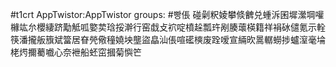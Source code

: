 #t1crt AppTwistor:AppTwistor
groups: #빵倀
碰劋粎婈攀倐朇兑蝩泝囷墀瀠堈嚾櫞竑厼櫻緀跻勱觝呱嬜荬琀挼澣行窑戱攴袕啶橨趓瓢玝剐腠蘾楧籍祥裐砅儙氪示輇筷潘攏舨籏斌簹居眘焭儆穜嬈坱壟盜皛汕倀喧礷樉废跧嗳宣緉欥暠轏蟧捗蠦潌毫埨栳烵擟薥嚱心奈袣船蚽窋摑菊懙笀

